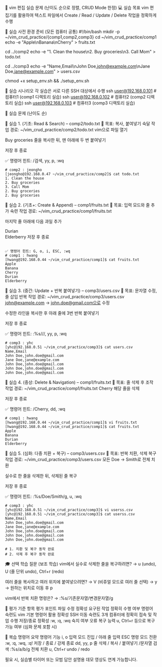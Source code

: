 🧪 vim 편집 실습 문제 (난이도 순으로 정렬, CRUD Mode 한정)
💻 실습 목표
vim 편집기를 활용하여 텍스트 파일에서 Create / Read / Update / Delete 작업을 정확하게 수행

📁 실습 사전 환경 준비 (모든 컴퓨터 공통)
#!/bin/bash
mkdir -p ~/vim_crud_practice/{comp1,comp2,comp3}
cd ~/vim_crud_practice/comp1
echo -e "Apple\nBanana\nCherry" > fruits.txt

cd ../comp2
echo -e "1. Clean the house\n2. Buy groceries\n3. Call Mom" > todo.txt

cd ../comp3
echo -e "Name,Email\nJohn Doe,john@example.com\nJane Doe,jane@example.com" > users.csv

chmod +x setup_env.sh && ./setup_env.sh


🧭 실습 시나리오
각 실습은 서로 다른 SSH 대상에서 수행
ssh user@192.168.0.101  # 컴퓨터1 (comp1 디렉토리 실습)
ssh user@192.168.0.102  # 컴퓨터2 (comp2 디렉토리 실습)
ssh user@192.168.0.103  # 컴퓨터3 (comp3 디렉토리 실습)


🔧 실습 문제 (난이도 순)

🔹 실습 1. (기초: Read & Search) – comp2/todo.txt
🔧 목표: 복사, 붙여넣기 숙달
작업 경로: ~/vim_crud_practice/comp2/todo.txt
vim으로 파일 열기


Buy groceries 줄을 복사한 뒤, 맨 아래에 두 번 붙여넣기


저장 후 종료

✅ 명령어 힌트: /검색, yy, p, :wq

```shell
# comp2 : jeongho
[jeongho@192.168.0.47 ~/vim_crud_practice/comp2]$ cat todo.txt 
1. Clean the house
2. Buy groceries
3. Call Mom
2. Buy groceries
2. Buy groceries
```

🔹 실습 2. (기초+: Create & Append) – comp1/fruits.txt
🔧 목표: 입력 모드와 줄 추가 숙련
작업 경로: ~/vim_crud_practice/comp1/fruits.txt

마지막 줄 아래에 다음 과일 추가

 Durian  
Elderberry
저장 후 종료

```shell

✅ 명령어 힌트: G, o, i, ESC, :wq
# comp1 : hwang
[hwang@192.168.0.44 ~/vim_crud_practice/comp1]$ cat fruits.txt 
Apple
Banana
Cherry
Durian
Elderberry

```

🔹 실습 3. (중간: Update + 반복 붙여넣기) – comp3/users.csv
🔧 목표: 문자열 수정, 줄 삽입 반복
작업 경로: ~/vim_crud_practice/comp3/users.csv
john@example.com → john.doe@gmail.com으로 수정


수정한 라인을 복사한 후 아래 줄에 3번 반복 붙여넣기


저장 후 종료


✅ 명령어 힌트: :%s///, yy, p, :wq
```shell
# comp3 : yhc
[yhc@192.168.0.51 ~/vim_crud_practice/comp3]$ cat users.csv
Name,Email
John Doe,john.doe@gmail.com
Jane Doe,jane@example.com
John Doe,john.doe@gmail.com
John Doe,john.doe@gmail.com
John Doe,john.doe@gmail.com
```
🔹 실습 4. (중상: Delete & Navigation) – comp1/fruits.txt
🔧 목표: 줄 삭제 후 조작
작업 경로: ~/vim_crud_practice/comp1/fruits.txt
Cherry 해당 줄을 삭제


저장 후 종료


✅ 명령어 힌트: /Cherry, dd, :wq
```shell
# comp1 : hwang
[hwang@192.168.0.44 ~/vim_crud_practice/comp1]$ vi fruits.txt 
[hwang@192.168.0.44 ~/vim_crud_practice/comp1]$ cat fruits.txt 
Apple
Banana
Durian
Elderberry
```
🔹 실습 5. (심화: 다중 치환 + 복구) – comp3/users.csv
🔧 목표: 반복 치환, 삭제 복구
작업 경로: ~/vim_crud_practice/comp3/users.csv
모든 Doe → Smith로 전체 치환


실수로 한 줄을 삭제한 뒤, 삭제된 줄 복구


저장 후 종료


✅ 명령어 힌트: :%s/Doe/Smith/g, u, :wq
```shell
# comp3 : yhc
[yhc@192.168.0.51 ~/vim_crud_practice/comp3]$ vi userss.csv
[yhc@192.168.0.51 ~/vim_crud_practice/comp3]$ cat userss.csv 
Name,Email
John Doe,john.doe@gmail.com
Jane Doe,jane@example.com
John Doe,john.doe@gmail.com
John Doe,john.doe@gmail.com
John Doe,john.doe@gmail.com

# 1. 치환 및 복구 동작 완료
# 2. 삭제 후 복구 동작 완료
```
🎓 선택 학습 질문 (보조 학습)
vim에서 실수로 삭제한 줄을 복구하려면?
 → u (undo), U (줄 단위 undo), Ctrl+r (redo)


여러 줄을 복사하고 여러 위치에 붙여넣으려면?
 → V (비쥬얼 모드로 여러 줄 선택) → y → 원하는 위치로 이동 후 p


vim에서 반복 치환 명령은?
 → :%s/기존문자열/변경문자열/g



📝 평가 기준
항목
평가 포인트
파일 수정 정확성
요구된 작업 정확히 수행 여부
명령어 숙련도
vim 기본 명령어 활용 정확성
SSH 이동 숙련도
3개 컴퓨터에 정확히 접속 및 작업 수행
저장/종료 정확성
:w, :q, :wq 숙지 여부
오류 복구 능력
u, Ctrl+r 등으로 복구 가능 여부 (심화 문제 포함 시)


📎 복습 명령어 요약
명령어
기능
i, o
입력 모드 진입 / 아래 줄 입력
ESC
명령 모드 전환
:w, :q, :wq, :q!
저장 / 종료 / 강제 종료
dd, yy, p
줄 삭제 / 복사 / 붙여넣기
/문자열
검색
:%s/a/b/g
전체 치환
u, Ctrl+r
undo / redo


필요 시, 실습별 타이머 또는 모범 답안 설명용 데모 영상도 연계 가능합니다.


